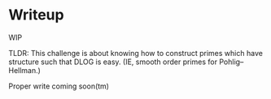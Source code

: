 # Writeup
WIP

TLDR: This challenge is about knowing how to construct primes which have structure such that DLOG is easy. (IE, smooth order primes for Pohlig–Hellman.)



Proper write coming soon(tm)